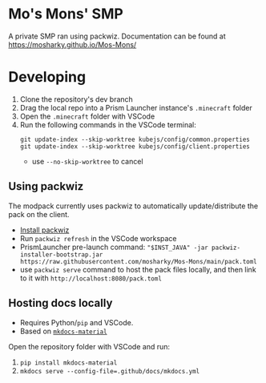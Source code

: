 # Mo's Mons' SMP
A private SMP ran using packwiz. Documentation can be found at https://mosharky.github.io/Mos-Mons/

# Developing
1. Clone the repository's dev branch
2. Drag the local repo into a Prism Launcher instance's `.minecraft` folder
3. Open the `.minecraft` folder with VSCode
4. Run the following commands in the VSCode terminal:
   ```
   git update-index --skip-worktree kubejs/config/common.properties
   git update-index --skip-worktree kubejs/config/client.properties
   ```
   - use `--no-skip-worktree` to cancel

## Using packwiz
The modpack currently uses packwiz to automatically update/distribute the pack on the client.
- [Install packwiz](https://packwiz.infra.link/installation/)
- Run `packwiz refresh` in the VSCode workspace
- PrismLauncher pre-launch command: `"$INST_JAVA" -jar packwiz-installer-bootstrap.jar https://raw.githubusercontent.com/mosharky/Mos-Mons/main/pack.toml`
- use `packwiz serve` command to host the pack files locally, and then link to it with `http://localhost:8080/pack.toml`

## Hosting docs locally
- Requires Python/`pip` and VSCode.
- Based on [`mkdocs-material`](https://squidfunk.github.io/mkdocs-material/getting-started/)

Open the repository folder with VSCode and run:

1. ```pip install mkdocs-material```
2. ```mkdocs serve --config-file=.github/docs/mkdocs.yml```